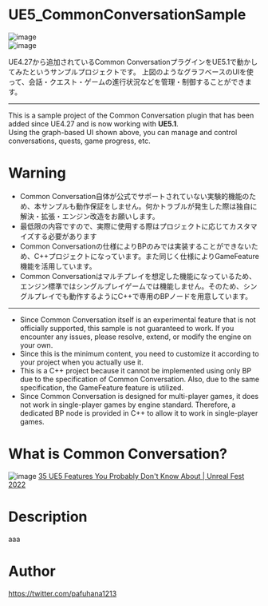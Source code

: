 # UE5_CommonConversationSample
![image](https://user-images.githubusercontent.com/8957600/209765163-e0b76f4d-f1a2-4d98-a814-4d5268a3cf65.png)  
![image](https://user-images.githubusercontent.com/8957600/209765207-9d2b0179-18ee-49fc-95cf-936bd3d8aa43.png)  

UE4.27から追加されているCommon ConversationプラグインをUE5.1で動かしてみたというサンプルプロジェクトです。
上図のようなグラフベースのUIを使って、会話・クエスト・ゲームの進行状況などを管理・制御することができます。

---

This is a sample project of the Common Conversation plugin that has been added since UE4.27 and is now working with **UE5.1**.  
Using the graph-based UI shown above, you can manage and control conversations, quests, game progress, etc.

# Warning
- Common Conversation自体が公式でサポートされていない実験的機能のため、本サンプルも動作保証をしません。何かトラブルが発生した際は独自に解決・拡張・エンジン改造をお願いします。
- 最低限の内容ですので、実際に使用する際はプロジェクトに応じてカスタマイズする必要があります
- Common Conversationの仕様によりBPのみでは実装することができないため、C++プロジェクトになっています。また同じく仕様によりGameFeature機能を活用しています。
- Common Conversationはマルチプレイを想定した機能になっているため、エンジン標準ではシングルプレイゲームでは機能しません。そのため、シングルプレイでも動作するようにC++で専用のBPノードを用意しています。

---

- Since Common Conversation itself is an experimental feature that is not officially supported, this sample is not guaranteed to work. If you encounter any issues, please resolve, extend, or modify the engine on your own.
- Since this is the minimum content, you need to customize it according to your project when you actually use it.
- This is a C++ project because it cannot be implemented using only BP due to the specification of Common Conversation. Also, due to the same specification, the GameFeature feature is utilized.
- Since Common Conversation is designed for multi-player games, it does not work in single-player games by engine standard. Therefore, a dedicated BP node is provided in C++ to allow it to work in single-player games.

# What is Common Conversation?
![image](https://user-images.githubusercontent.com/8957600/209765362-7e9b7974-39b6-4181-a2a8-c216d77a374a.png)
[35 UE5 Features You Probably Don't Know About | Unreal Fest 2022](https://www.youtube.com/watch?v=k2IP5DYQ0-0)

# Description
aaa

# Author
https://twitter.com/pafuhana1213
